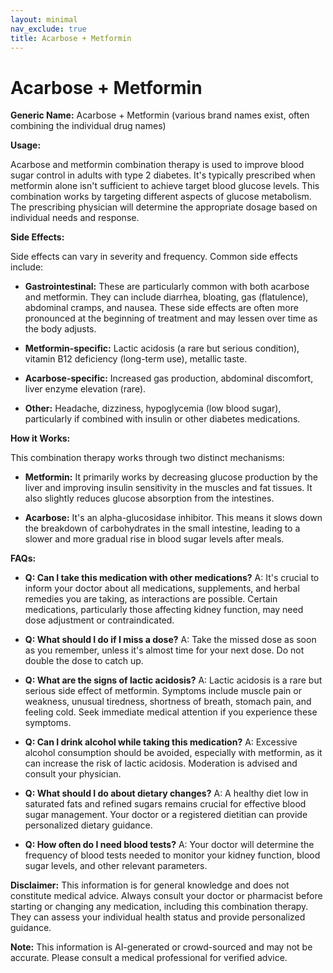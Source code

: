 ```yaml
---
layout: minimal
nav_exclude: true
title: Acarbose + Metformin
---
```


# Acarbose + Metformin

**Generic Name:** Acarbose + Metformin (various brand names exist,  often combining the individual drug names)

**Usage:**

Acarbose and metformin combination therapy is used to improve blood sugar control in adults with type 2 diabetes. It's typically prescribed when metformin alone isn't sufficient to achieve target blood glucose levels.  This combination works by targeting different aspects of glucose metabolism.  The prescribing physician will determine the appropriate dosage based on individual needs and response.

**Side Effects:**

Side effects can vary in severity and frequency.  Common side effects include:

* **Gastrointestinal:**  These are particularly common with both acarbose and metformin.  They can include diarrhea, bloating, gas (flatulence), abdominal cramps, and nausea.  These side effects are often more pronounced at the beginning of treatment and may lessen over time as the body adjusts.

* **Metformin-specific:**  Lactic acidosis (a rare but serious condition), vitamin B12 deficiency (long-term use), metallic taste.

* **Acarbose-specific:**  Increased gas production, abdominal discomfort, liver enzyme elevation (rare).

* **Other:**  Headache, dizziness,  hypoglycemia (low blood sugar), particularly if combined with insulin or other diabetes medications.


**How it Works:**

This combination therapy works through two distinct mechanisms:

* **Metformin:**  It primarily works by decreasing glucose production by the liver and improving insulin sensitivity in the muscles and fat tissues.  It also slightly reduces glucose absorption from the intestines.

* **Acarbose:** It's an alpha-glucosidase inhibitor.  This means it slows down the breakdown of carbohydrates in the small intestine, leading to a slower and more gradual rise in blood sugar levels after meals.


**FAQs:**

* **Q: Can I take this medication with other medications?** A:  It's crucial to inform your doctor about all medications, supplements, and herbal remedies you are taking, as interactions are possible. Certain medications, particularly those affecting kidney function, may need dose adjustment or contraindicated.

* **Q: What should I do if I miss a dose?** A: Take the missed dose as soon as you remember, unless it's almost time for your next dose. Do not double the dose to catch up.

* **Q: What are the signs of lactic acidosis?** A: Lactic acidosis is a rare but serious side effect of metformin. Symptoms include muscle pain or weakness, unusual tiredness, shortness of breath, stomach pain, and feeling cold. Seek immediate medical attention if you experience these symptoms.

* **Q:  Can I drink alcohol while taking this medication?** A:  Excessive alcohol consumption should be avoided, especially with metformin, as it can increase the risk of lactic acidosis.  Moderation is advised and consult your physician.

* **Q:  What should I do about dietary changes?** A:  A healthy diet low in saturated fats and refined sugars remains crucial for effective blood sugar management.  Your doctor or a registered dietitian can provide personalized dietary guidance.

* **Q:  How often do I need blood tests?** A: Your doctor will determine the frequency of blood tests needed to monitor your kidney function, blood sugar levels, and other relevant parameters.


**Disclaimer:** This information is for general knowledge and does not constitute medical advice.  Always consult your doctor or pharmacist before starting or changing any medication, including this combination therapy.  They can assess your individual health status and provide personalized guidance.


**Note:** This information is AI-generated or crowd-sourced and may not be accurate. Please consult a medical professional for verified advice.